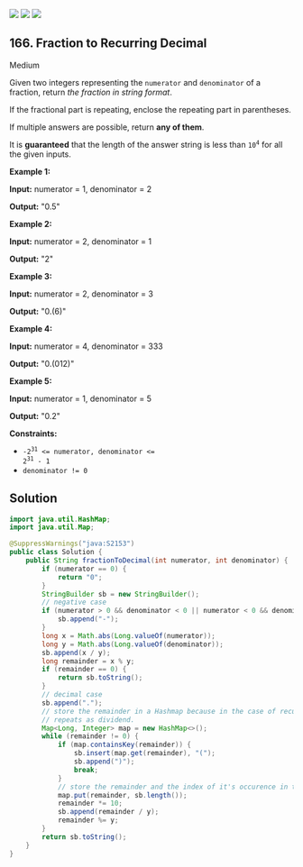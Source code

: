 [![](https://img.shields.io/github/stars/javadev/LeetCode-in-Java?label=Stars&style=flat-square)](https://github.com/javadev/LeetCode-in-Java)
[![](https://img.shields.io/github/forks/javadev/LeetCode-in-Java?label=Fork%20me%20on%20GitHub%20&style=flat-square)](https://github.com/javadev/LeetCode-in-Java/fork)
[![](https://img.shields.io/badge/-LeetCode%20in%20Kotlin-blue?style=flat-square)](https://github.com/javadev/LeetCode-in-Kotlin)

## 166\. Fraction to Recurring Decimal

Medium

Given two integers representing the `numerator` and `denominator` of a fraction, return _the fraction in string format_.

If the fractional part is repeating, enclose the repeating part in parentheses.

If multiple answers are possible, return **any of them**.

It is **guaranteed** that the length of the answer string is less than <code>10<sup>4</sup></code> for all the given inputs.

**Example 1:**

**Input:** numerator = 1, denominator = 2

**Output:** "0.5" 

**Example 2:**

**Input:** numerator = 2, denominator = 1

**Output:** "2" 

**Example 3:**

**Input:** numerator = 2, denominator = 3

**Output:** "0.(6)" 

**Example 4:**

**Input:** numerator = 4, denominator = 333

**Output:** "0.(012)" 

**Example 5:**

**Input:** numerator = 1, denominator = 5

**Output:** "0.2" 

**Constraints:**

*   <code>-2<sup>31</sup> <= numerator, denominator <= 2<sup>31</sup> - 1</code>
*   `denominator != 0`

## Solution

```java
import java.util.HashMap;
import java.util.Map;

@SuppressWarnings("java:S2153")
public class Solution {
    public String fractionToDecimal(int numerator, int denominator) {
        if (numerator == 0) {
            return "0";
        }
        StringBuilder sb = new StringBuilder();
        // negative case
        if (numerator > 0 && denominator < 0 || numerator < 0 && denominator > 0) {
            sb.append("-");
        }
        long x = Math.abs(Long.valueOf(numerator));
        long y = Math.abs(Long.valueOf(denominator));
        sb.append(x / y);
        long remainder = x % y;
        if (remainder == 0) {
            return sb.toString();
        }
        // decimal case
        sb.append(".");
        // store the remainder in a Hashmap because in the case of recurring decimal, the remainder
        // repeats as dividend.
        Map<Long, Integer> map = new HashMap<>();
        while (remainder != 0) {
            if (map.containsKey(remainder)) {
                sb.insert(map.get(remainder), "(");
                sb.append(")");
                break;
            }
            // store the remainder and the index of it's occurence in the String
            map.put(remainder, sb.length());
            remainder *= 10;
            sb.append(remainder / y);
            remainder %= y;
        }
        return sb.toString();
    }
}
```